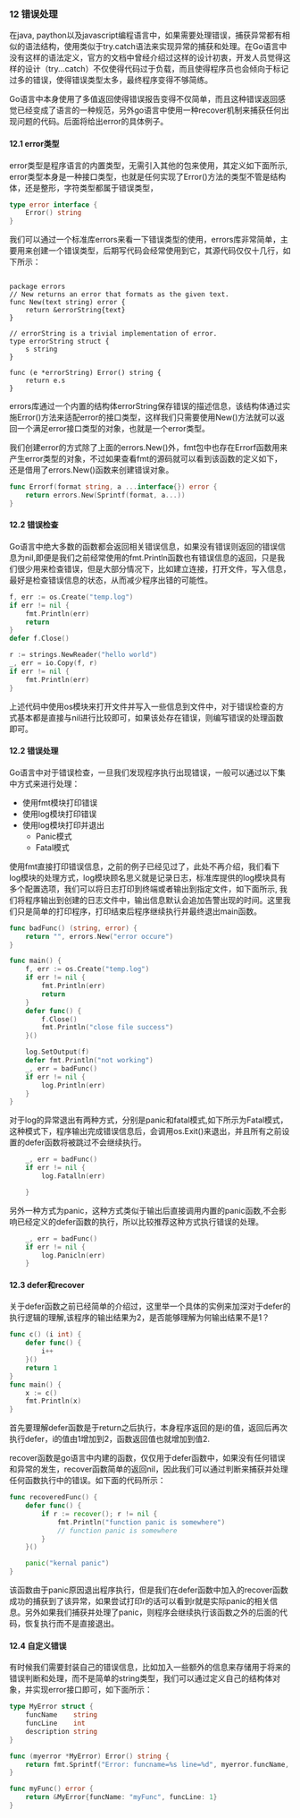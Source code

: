 ### 12 错误处理

在java, paython以及javascript编程语言中，如果需要处理错误，捕获异常都有相似的语法结构，使用类似于try.catch语法来实现异常的捕获和处理。在Go语言中没有这样的语法定义，官方的文档中曾经介绍过这样的设计初衷，开发人员觉得这样的设计（try...catch）不仅使得代码过于负载，而且使得程序员也会倾向于标记过多的错误，使得错误类型太多，最终程序变得不够简练。

Go语言中本身使用了多值返回使得错误报告变得不仅简单，而且这种错误返回感觉已经变成了语言的一种规范，另外go语言中使用一种recover机制来捕获任何出现问题的代码。后面将给出error的具体例子。

#### 12.1 error类型

error类型是程序语言的内置类型，无需引入其他的包来使用，其定义如下面所示, error类型本身是一种接口类型，也就是任何实现了Error()方法的类型不管是结构体，还是整形，字符类型都属于错误类型，
```go
type error interface {
    Error() string
}
```

我们可以通过一个标准库errors来看一下错误类型的使用，errors库非常简单，主要用来创建一个错误类型，后期写代码会经常使用到它，其源代码仅仅十几行，如下所示：

```golang

package errors
// New returns an error that formats as the given text.
func New(text string) error {
	return &errorString{text}
}

// errorString is a trivial implementation of error.
type errorString struct {
	s string
}

func (e *errorString) Error() string {
	return e.s
}
```

errors库通过一个内置的结构体errorString保存错误的描述信息，该结构体通过实施Error()方法来适配error的接口类型，这样我们只需要使用New()方法就可以返回一个满足error接口类型的对象，也就是一个error类型。

我们创建error的方式除了上面的errors.New()外，fmt包中也存在Errorf函数用来产生error类型的对象，不过如果查看fmt的源码就可以看到该函数的定义如下， 还是借用了errors.New()函数来创建错误对象。
```go
func Errorf(format string, a ...interface{}) error {
	return errors.New(Sprintf(format, a...))
}
```


#### 12.2 错误检查

Go语言中绝大多数的函数都会返回相关错误信息，如果没有错误则返回的错误信息为nil,即便是我们之前经常使用的fmt.Println函数也有错误信息的返回，只是我们很少用来检查错误，但是大部分情况下，比如建立连接，打开文件，写入信息，最好是检查错误信息的状态，从而减少程序出错的可能性。

```go
f, err := os.Create("temp.log")
if err != nil {
    fmt.Println(err)
    return
}
defer f.Close()

r := strings.NewReader("hello world")
_, err = io.Copy(f, r)
if err != nil {
    fmt.Println(err)
}
```
上述代码中使用os模块来打开文件并写入一些信息到文件中，对于错误检查的方式基本都是直接与nil进行比较即可，如果该处存在错误，则编写错误的处理函数即可。

#### 12.2 错误处理

Go语言中对于错误检查，一旦我们发现程序执行出现错误，一般可以通过以下集中方式来进行处理：
- 使用fmt模块打印错误
- 使用log模块打印错误
- 使用log模块打印并退出
    - Panic模式
    - Fatal模式

使用fmt直接打印错误信息，之前的例子已经见过了，此处不再介绍，我们看下log模块的处理方式，log模块顾名思义就是记录日志，标准库提供的log模块具有多个配置选项，我们可以将日志打印到终端或者输出到指定文件，如下面所示, 我们将程序输出到创建的日志文件中，输出信息默认会追加告警出现的时间。这里我们只是简单的打印程序，打印结束后程序继续执行并最终退出main函数。

```go
func badFunc() (string, error) {
	return "", errors.New("error occure")
}

func main() {
	f, err := os.Create("temp.log")
	if err != nil {
		fmt.Println(err)
		return
	}
	defer func() {
		f.Close()
		fmt.Println("close file success")
	}()

	log.SetOutput(f)
	defer fmt.Println("not working")
	_, err = badFunc()
	if err != nil {
		log.Println(err)
	}
}

```

对于log的异常退出有两种方式，分别是panic和fatal模式,如下所示为Fatal模式，这种模式下，程序输出完成错误信息后，会调用os.Exit()来退出，并且所有之前设置的defer函数将被跳过不会继续执行。

```go
	_, err = badFunc()
	if err != nil {
		log.Fatalln(err)

	}
```
另外一种方式为panic，这种方式类似于输出后直接调用内置的panic函数,不会影响已经定义的defer函数的执行，所以比较推荐这种方式执行错误的处理。

```go
	_, err = badFunc()
	if err != nil {
		log.Panicln(err)
	}
```
#### 12.3 defer和recover

关于defer函数之前已经简单的介绍过，这里举一个具体的实例来加深对于defer的执行逻辑的理解,该程序的输出结果为2，是否能够理解为何输出结果不是1？

```go
func c() (i int) {
	defer func() {
		i++
	}()
	return 1
}
func main() {
	x := c()
	fmt.Println(x)
}

```
首先要理解defer函数是于return之后执行，本身程序返回的是i的值，返回后再次执行defer，i的值由1增加到2，函数返回值也就增加到值2.

recover函数是go语言中内建的函数，仅仅用于defer函数中，如果没有任何错误和异常的发生，recover函数简单的返回nil，因此我们可以通过判断来捕获并处理任何函数执行中的错误。如下面的代码所示：

```go
func recoveredFunc() {
	defer func() {
		if r := recover(); r != nil {
			fmt.Println("function panic is somewhere")
			// function panic is somewhere
		}
	}()

	panic("kernal panic")
}

```
该函数由于panic原因退出程序执行，但是我们在defer函数中加入的recover函数成功的捕获到了该异常，如果尝试打印r的话可以看到r就是实际panic的相关信息。另外如果我们捕获并处理了panic，则程序会继续执行该函数之外的后面的代码，恢复执行而不是直接退出。


#### 12.4 自定义错误

有时候我们需要封装自己的错误信息，比如加入一些额外的信息来存储用于将来的错误判断和处理，而不是简单的string类型，我们可以通过定义自己的结构体对象，并实现error接口即可，如下面所示：

```go
type MyError struct {
	funcName    string
	funcLine    int
	description string
}

func (myerror *MyError) Error() string {
	return fmt.Sprintf("Error: funcname=%s line=%d", myerror.funcName, myerror.funcLine)
}

func myFunc() error {
	return &MyError{funcName: "myFunc", funcLine: 1}
}

```